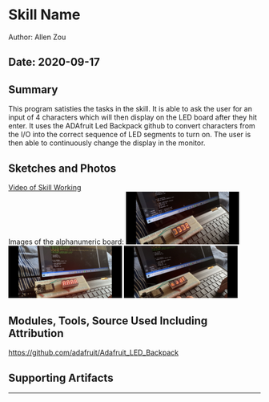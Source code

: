 #  Skill Name

Author: Allen Zou

Date: 2020-09-17
-----

## Summary
This program satisties the tasks in the skill. It is able to
ask the user for an input of 4 characters which will then display
on the LED board after they hit enter. It uses the ADAfruit Led Backpack
github to convert characters from the I/O into the correct sequence of LED
segments to turn on. The user is then able to continuously change the display
in the monitor.

## Sketches and Photos
[Video of Skill Working](https://drive.google.com/file/d/1FpKjOP0tFEdnT3gcRd-q8q9coqEkmWGE/preview)
<br>
Images of the alphanumeric board:
<img src="./images/display1.jpg" width="45%" />
<img src="./images/display2.jpg" width="45%" />
<img src="./images/display3.jpg" width="45%" />


## Modules, Tools, Source Used Including Attribution
https://github.com/adafruit/Adafruit_LED_Backpack

## Supporting Artifacts


-----
